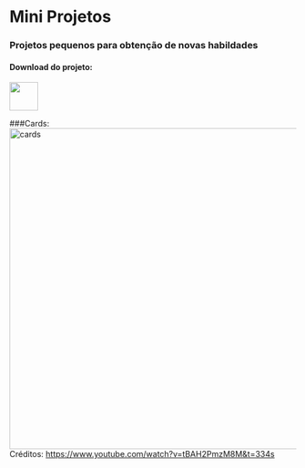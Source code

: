 # Mini Projetos

### Projetos pequenos para obtenção de novas habildades

#### Download do projeto: <br/>
<a href="https://github.com/brunorodsilva/mini_projetos/archive/refs/heads/main.zip"><img src="https://i.imgur.com/lgr58uU.png" width="50px"></a>

###Cards: 
<img width="564" alt="cards" src="https://user-images.githubusercontent.com/84951280/176936022-218eb8d6-7e8d-4c0e-8e61-8ca88a7109bb.png">
<br/>
Créditos: https://www.youtube.com/watch?v=tBAH2PmzM8M&t=334s
